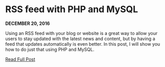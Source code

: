 # RSS feed with PHP and MySQL

**DECEMBER 20, 2016**

Using an RSS feed with your blog or website is a great way to allow your users to stay updated with the latest news and content, but by having a feed that updates automatically is even better. In this post, I will show you how to do just that using PHP and MySQL.

[Read Full Post](http://codelab-blog.com/post/rss-feed-with-php-and-mysql "RSS feed with PHP and MySQL")
